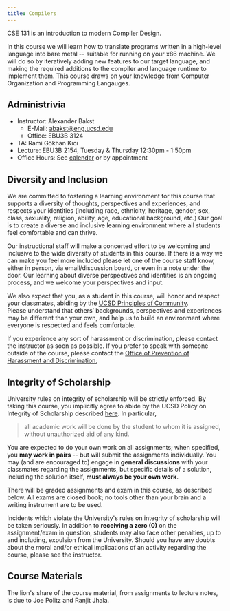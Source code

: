```yaml
---
title: Compilers
---
```


CSE 131 is an introduction to modern Compiler Design.

In this course we will learn how to translate programs written
in a high-level language into bare metal -- suitable for running
on your x86 machine. We will do so by iteratively adding new features to
our target language, and making the required additions to the compiler
and language runtime to implement them. This course draws on your knowledge
from Computer Organization and Programming Langauges.

## Administrivia

- Instructor: Alexander Bakst
  - E-Mail: abakst@eng.ucsd.edu
  - Office: EBU3B 3124
- TA: Rami Gökhan Kıcı
- Lecture: EBU3B 2154, Tuesday & Thursday 12:30pm - 1:50pm
- Office Hours: See [calendar](/calendar.html) or by appointment

## Diversity and Inclusion

We are committed to fostering a learning environment for
this course that supports a diversity of thoughts, perspectives
and experiences, and respects your identities (including race,
ethnicity, heritage, gender, sex, class, sexuality, religion,
ability, age, educational background, etc.) Our goal is to
create a diverse and inclusive learning environment where
all students feel comfortable and can thrive.

Our instructional staff will make a concerted effort to 
be welcoming and inclusive to the wide diversity of students 
in this course.  If there is a way we can make you feel more 
included please let one of the course staff know, either in 
person, via email/discussion board, or even in a note under 
the door.  Our learning about diverse perspectives and 
identities is an ongoing process, and we welcome your 
perspectives and input.  

We also expect that you, as a student in this course, will 
honor and respect your classmates, abiding by the [UCSD Principles of Community](https://ucsd.edu/about/principles.html).  
Please understand that others’ backgrounds, perspectives 
and experiences may be different than your own, and help 
us to build an environment where everyone is respected 
and feels comfortable.

If you experience any sort of harassment or discrimination, 
please contact the instructor as soon as possible.   If you 
prefer to speak with someone outside of the course, please 
contact the [Office of Prevention of Harassment and Discrimination.](https://ophd.ucsd.edu/) 


## Integrity of Scholarship

University rules on integrity of scholarship will be strictly enforced. By
taking this course, you implicitly agree to abide by the UCSD Policy on
Integrity of Scholarship described [here](http://www-senate.ucsd.edu/manual/Appendices/app2.htm).
In particular,

> all academic work will be done by the student to whom it is assigned,
> without unauthorized aid of any kind.

You are expected to do your own work on all assignments; when
specified, you **may work in pairs** -- but will submit the
assignments individually. You may (and are encouraged to)
engage in **general discussions** with your classmates
regarding the assignments, but specific details of a
solution, including the solution itself,
**must always be your own work**.

There will be graded assignments and exam in this course,
as described below. All exams are closed book; no tools
other than your brain and a writing instrument are to be used.

Incidents which violate the University's rules on integrity of scholarship
will be taken seriously.  In addition to **receiving a zero (0)** on the
assignment/exam in question, students may also face other penalties,
up to and including, expulsion from the University.  Should you have
any doubts about the moral and/or ethical implications of an activity
regarding the course, please see the instructor.

## Course Materials

The lion's share of the course material, from assignments to lecture notes, is due to Joe Politz and Ranjit Jhala.

